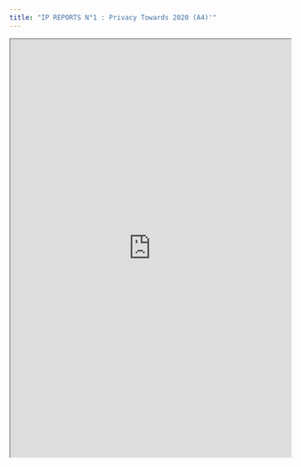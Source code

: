 ```yaml
---
title: "IP REPORTS N°1 : Privacy Towards 2020 (A4)'"
---
```




<iframe height="750" width="100%" src="https://ewelton.github.io/ktest/wiki.html#IP%20REPORTS%20N%C2%B01%20:%20Privacy%20Towards%202020%20(A4)'"></iframe>

